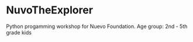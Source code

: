 # NuvoTheExplorer
Python progamming workshop for Nuevo Foundation. Age group: 2nd - 5th grade kids 
